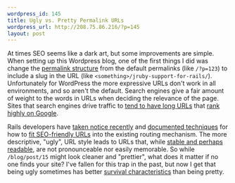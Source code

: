 ```yaml
--- 
wordpress_id: 145
title: Ugly vs. Pretty Permalink URLs
wordpress_url: http://208.75.86.216/?p=145
layout: post
---
```

At times SEO seems like a dark art, but some improvements are simple. When setting up this Wordpress blog, one of the first things I did was change the <a href="http://codex.wordpress.org/Using_Permalinks">permalink structure</a> from the default permalinks (like <code>/?p=123</code>) to include a slug in the URL (like <code>&lt;something&gt;/jruby-support-for-rails/</code>). Unfortunately for WordPress the more expressive URLs don't work in all environments, and so aren't the default. Search engines give a fair amount of weight to the words in URLs when deciding the relevance of the page. Sites that search engines drive traffic to <a href="http://www.tripadvisor.com/Hotel_Review-g60745-d321151-Reviews-Jurys_Boston_Hotel-Boston_Massachusetts.html">tend to have long URLs</a> that <a href="http://www.google.com/search?q=Jurys+Boston+Hotel">rank highly on Google</a>.  

Rails developers have <a href="http://weblog.rubyonrails.org/2007/2/4/how-to-get-more-literal-urls-and-still-use-ids">taken notice recently</a> and <a href="http://jroller.com/page/obie?entry=seo_optimization_of_urls_in">documented techniques</a> for how to <a href="http://www.seoonrails.com/even-better-looking-urls-with-permalink_fu">fit SEO-friendly URLs</a> into the existing routing mechanism. The more descriptive, "ugly", URL style leads to URLs that, while <a href="http://wiki.rubyonrails.org/rails/pages/PrettyURLs">stable and perhaps readable</a>, are not pronounceable nor easily memorable. So while <code>/blog/post/15</code> might look cleaner and "prettier", what does it matter if no one finds your site? I've fallen for this trap in the past, but now I get that being ugly sometimes has better <a href="http://www.jwz.org/doc/worse-is-better.html">survival characteristics</a> than being pretty.

